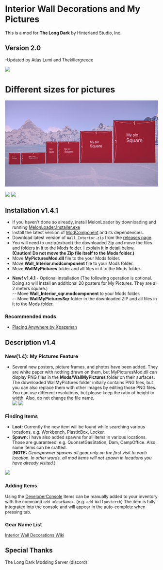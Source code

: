 # Interior Wall Decorations and My Pictures
This is a mod for **The Long Dark** by Hinterland Studio, Inc.

## Version 2.0
-Updated by Atlas Lumi and Thekillergreece

<img src="https://github.com/stmSantana/InteriorWallDecorations/blob/main/Images/Gallery/Gallery.jpg">

# Different sizes for pictures
<img src="https://github.com/Atlas-Lumi/InteriorWallDecorations/blob/main/Images/Gallery/pictures.jpg">


<img src="https://github.com/stmSantana/InteriorWallDecorations/blob/main/Images/Gallery/Gallery%20(12).jpg" width="48%"> <img src="https://github.com/stmSantana/InteriorWallDecorations/blob/main/Images/Gallery/Gallery%20(8).jpg" width="48%">

## Installation v1.4.1
* If you haven't done so already, install MelonLoader by downloading and running [MelonLoader.Installer.exe](https://github.com/HerpDerpinstine/MelonLoader/releases/latest/download/MelonLoader.Installer.exe)
* Install the latest version of [ModComponent](https://github.com/dommrogers/ModComponent) and its dependencies.
* Download latest version of `Wall_Interior.zip` from the [releases page](https://github.com/stmSantana/InteriorWallDecorations/releases/latest).
* You will need to unzip(extract) the downloaded Zip and move the files and folders in it to the Mods folder. I explain it in detail below. <br>**(Caution! Do not move the Zip file itself to the Mods folder.)**
* Move **MyPicturesMod.dll** file to the your Mods folder.<br>
* Move **Wall_Interior.modcomponent** file to your Mods folder.
* Move **WallMyPictures** folder and all files in it to the Mods folder.
- **New! v1.4.1** - Optional installation (The following operation is optional. Doing so will install an additional 20 posters for My Pictures. They are all 2 meters square.)<br>
-- Move **Wall_Interior_sqr.modcomponent** to your Mods folder.<br>
-- Move **WallMyPicturesSqr** folder in the downloaded ZIP and all files in it to the Mods folder.<br>

### Recommended mods
* [Placing Anywhere by Xpazeman](https://github.com/Xpazeman/tld-placing-anywhere)

## Description v1.4
### New(1.4): My Pictures Feature ###
* Several new posters, picture frames, and photos have been added. They are white paper with nothing drawn on them, but MyPicturesMod.dll can display PNG files in the **Mods/WallMyPictures** folder on their surfaces. The downloaded WallMyPictures folder initially contains PNG files, but you can also replace them with other images by editing those PNG files. You can use different resolutions, but please keep the ratio of height to width. Also, do not change the file name.<br>
<img src="https://github.com/stmSantana/InteriorWallDecorations/blob/main/Images/Gallery/v1_4_1.jpg" width="48%"> <img src="https://github.com/stmSantana/InteriorWallDecorations/blob/main/Images/Gallery/v1_4_2.jpg" width="48%">


### Finding Items
- **Loot:** Currently the new item will be found while searching various locations, e.g. Workbench, PlasticBox, Locker.
- **Spawn:** I have also added spawns for all items in various locations. Those are guaranteed. e.g. QuonsetGasStation, Dam, CampOffice.
Also, some items can be crafted.<br>(**NOTE:** *Gearspawner spawns all gear only on the first visit to each location. In other words, all mod items will not spawn in locations you have already visited.*)
<img src="https://github.com/stmSantana/InteriorWallDecorations/blob/main/Images/Gallery/Gallery%20(10).jpg" width="40%">


### Adding Items
Using the [DeveloperConsole](https://github.com/FINDarkside/TLD-Developer-Console) Items can be manually added to your inventory with the command `add <GearName>`.
(e.g. `add Wallposterch`)
The item is fully integrated into the console and will appear in the auto-complete when pressing tab.

### Gear Name List
[Interior Wall Decorations Wiki](https://github.com/stmSantana/InteriorWallDecorations/wiki)

## Special Thanks
The Long Dark Modding Server (discord)
